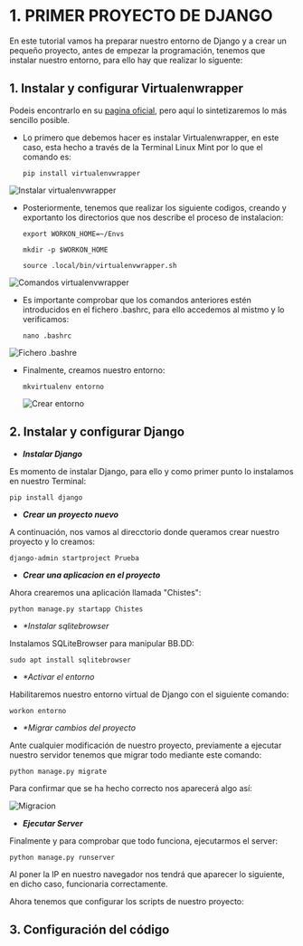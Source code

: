 # 1. PRIMER PROYECTO DE DJANGO

En este tutorial vamos ha preparar nuestro entorno de Django y a crear un pequeño proyecto, antes de empezar la programación, tenemos que instalar nuestro entorno, para ello hay que realizar lo siguente:

## 1. Instalar y configurar Virtualenwrapper 

Podeis encontrarlo en su [pagina oficial](https://virtualenvwrapper.readthedocs.io/en/latest/), pero aquí lo sintetizaremos lo más sencillo posible.

  * Lo primero que debemos hacer es instalar Virtualenwrapper, en este caso, esta hecho a través de la Terminal Linux      Mint por lo que el comando es: 
  
    ```
    pip install virtualenvwrapper
    ```
  ![Instalar virtualenvwrapper](../Imagenes/Django/Django1.png)  
    
  * Posteriormente, tenemos que realizar los siguiente codigos, creando y exportanto los directorios que nos describe
    el proceso de instalacion:

    ```
    export WORKON_HOME=~/Envs
    ```
    ```
    mkdir -p $WORKON_HOME
    ```
    ```
    source .local/bin/virtualenvwrapper.sh
    ```

  ![Comandos virtualenvwrapper](Django2.png)  
    
  * Es importante comprobar que los comandos anteriores estén introducidos en el fichero .bashrc, para ello accedemos      al mistmo y lo verificamos:
    
    ```
    nano .bashrc
    ```
  ![Fichero .bashre](Django3.png)  
    
  * Finalmente, creamos nuestro entorno:
    
    ```
    mkvirtualenv entorno
    ```
    ![Crear entorno](Django4.png)  

## 2. Instalar y configurar Django

- _**Instalar Django**_

Es momento de instalar Django, para ello y como primer punto lo instalamos en nuestro Terminal:

   ```
   pip install django
   ```

- _**Crear un proyecto nuevo**_ 

A continuación, nos vamos al direcctorio donde queramos crear nuestro proyecto y lo creamos:

   ```
   django-admin startproject Prueba
   ```

- _**Crear una aplicacion en el proyecto**_

Ahora crearemos una aplicación llamada "Chistes":

   ```
   python manage.py startapp Chistes
   ```

- _**Instalar sqlitebrowser*_

Instalamos SQLiteBrowser para manipular BB.DD:

   ```
   sudo apt install sqlitebrowser
   ```

- _**Activar el entorno*_

Habilitaremos nuestro entorno virtual de Django con el siguiente comando:

   ```
   workon entorno
   ```

- _**Migrar cambios del proyecto*_

Ante cualquier modificación de nuestro proyecto, previamente a ejecutar nuestro servidor tenemos que migrar todo mediante este comando:

   ```
   python manage.py migrate
   ```

Para confirmar que se ha hecho correcto nos aparecerá algo así:

![Migracion](Django11.png)


- _**Ejecutar Server**_

Finalmente y para comprobar que todo funciona, ejecutarmos el server:

   ```
   python manage.py runserver
   ```
Al poner la IP en nuestro navegador nos tendrá que aparecer lo siguiente, en dicho caso, funcionaria correctamente.

Ahora tenemos que configurar los scripts de nuestro proyecto:

## 3. Configuración del código


